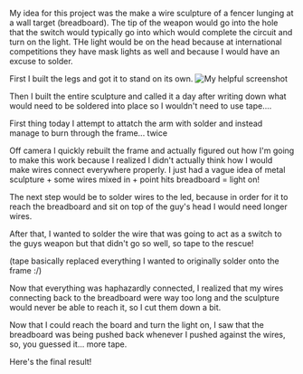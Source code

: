 ---
---

My idea for this project was the make a wire sculpture of a fencer lunging at a wall target (breadboard). The tip of the weapon would go into the hole that the switch would typically go into which would complete the circuit and turn on the light. THe light would be on the head because at international competitions they have mask lights as well and because I would have an excuse to solder. 

First I built the legs and got it to stand on its own. 
![My helpful screenshot](ima-blog/_posts/images/IMG_20190905_115955.jpg)

Then I built the entire sculpture and called it a day after writing down what would need to be soldered into place so I wouldn't need to use tape....

First thing today I attempt to attatch the arm with solder and instead manage to burn through the frame... twice

Off camera I quickly rebuilt the frame and actually figured out how I'm going to make this work because I realized I didn't actually think how I would make wires connect everywhere properly. I just had a vague idea of metal sculpture + some wires mixed in + point hits breadboard = light on!

The next step would be to solder wires to the led, because in order for it to reach the breadboard and sit on top of the guy's head I would need longer wires.

After that, I wanted to solder the wire that was going to act as a switch to the guys weapon but that didn't go so well, so tape to the rescue!

(tape basically replaced everything I wanted to originally solder onto the frame :/)

Now that everything was haphazardly connected, I realized that my wires connecting back to the breadboard were way too long and the sculpture would never be able to reach it, so I cut them down a bit.

Now that I could reach the board and turn the light on, I saw that the breadboard was being pushed back whenever I pushed against the wires, so, you guessed it... more tape.

Here's the final result!






